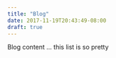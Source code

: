 ```yaml
---
title: "Blog"
date: 2017-11-19T20:43:49-08:00
draft: true
---
```


Blog content ... this list is so pretty
